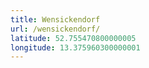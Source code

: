 ```yaml
---
title: Wensickendorf
url: /wensickendorf/
latitude: 52.755470800000005
longitude: 13.375960300000001
---
```

